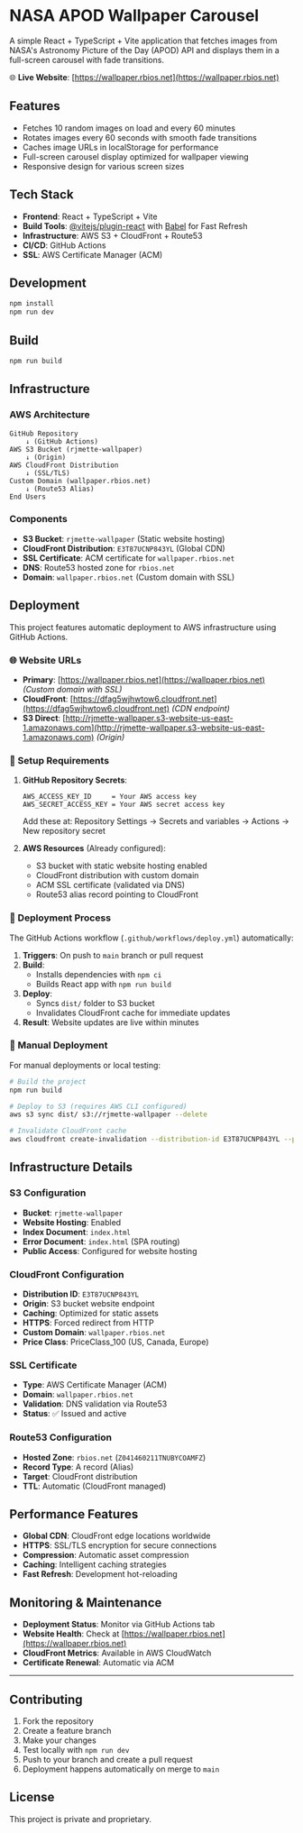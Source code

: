 # NASA APOD Wallpaper Carousel

A simple React + TypeScript + Vite application that fetches images from NASA's Astronomy Picture of the Day (APOD) API and displays them in a full-screen carousel with fade transitions.

🌐 **Live Website**: [https://wallpaper.rbios.net](https://wallpaper.rbios.net)

## Features

- Fetches 10 random images on load and every 60 minutes
- Rotates images every 60 seconds with smooth fade transitions
- Caches image URLs in localStorage for performance
- Full-screen carousel display optimized for wallpaper viewing
- Responsive design for various screen sizes

## Tech Stack

- **Frontend**: React + TypeScript + Vite
- **Build Tools**: [@vitejs/plugin-react](https://github.com/vitejs/vite-plugin-react/blob/main/packages/plugin-react) with [Babel](https://babeljs.io/) for Fast Refresh
- **Infrastructure**: AWS S3 + CloudFront + Route53
- **CI/CD**: GitHub Actions
- **SSL**: AWS Certificate Manager (ACM)

## Development

```bash
npm install
npm run dev
```

## Build

```bash
npm run build
```

## Infrastructure

### AWS Architecture

```
GitHub Repository
    ↓ (GitHub Actions)
AWS S3 Bucket (rjmette-wallpaper)
    ↓ (Origin)
AWS CloudFront Distribution
    ↓ (SSL/TLS)
Custom Domain (wallpaper.rbios.net)
    ↓ (Route53 Alias)
End Users
```

### Components

- **S3 Bucket**: `rjmette-wallpaper` (Static website hosting)
- **CloudFront Distribution**: `E3T87UCNP843YL` (Global CDN)
- **SSL Certificate**: ACM certificate for `wallpaper.rbios.net`
- **DNS**: Route53 hosted zone for `rbios.net`
- **Domain**: `wallpaper.rbios.net` (Custom domain with SSL)

## Deployment

This project features automatic deployment to AWS infrastructure using GitHub Actions.

### 🌐 Website URLs

- **Primary**: [https://wallpaper.rbios.net](https://wallpaper.rbios.net) *(Custom domain with SSL)*
- **CloudFront**: [https://dfag5wjhwtow6.cloudfront.net](https://dfag5wjhwtow6.cloudfront.net) *(CDN endpoint)*
- **S3 Direct**: [http://rjmette-wallpaper.s3-website-us-east-1.amazonaws.com](http://rjmette-wallpaper.s3-website-us-east-1.amazonaws.com) *(Origin)*

### 🔧 Setup Requirements

1. **GitHub Repository Secrets**:
   ```
   AWS_ACCESS_KEY_ID     = Your AWS access key
   AWS_SECRET_ACCESS_KEY = Your AWS secret access key
   ```
   
   Add these at: Repository Settings → Secrets and variables → Actions → New repository secret

2. **AWS Resources** (Already configured):
   - S3 bucket with static website hosting enabled
   - CloudFront distribution with custom domain
   - ACM SSL certificate (validated via DNS)
   - Route53 alias record pointing to CloudFront

### 🚀 Deployment Process

The GitHub Actions workflow (`.github/workflows/deploy.yml`) automatically:

1. **Triggers**: On push to `main` branch or pull request
2. **Build**: 
   - Installs dependencies with `npm ci`
   - Builds React app with `npm run build`
3. **Deploy**:
   - Syncs `dist/` folder to S3 bucket
   - Invalidates CloudFront cache for immediate updates
4. **Result**: Website updates are live within minutes

### 🔨 Manual Deployment

For manual deployments or local testing:

```bash
# Build the project
npm run build

# Deploy to S3 (requires AWS CLI configured)
aws s3 sync dist/ s3://rjmette-wallpaper --delete

# Invalidate CloudFront cache
aws cloudfront create-invalidation --distribution-id E3T87UCNP843YL --paths "/*"
```

## Infrastructure Details

### S3 Configuration
- **Bucket**: `rjmette-wallpaper`
- **Website Hosting**: Enabled
- **Index Document**: `index.html`
- **Error Document**: `index.html` (SPA routing)
- **Public Access**: Configured for website hosting

### CloudFront Configuration
- **Distribution ID**: `E3T87UCNP843YL`
- **Origin**: S3 bucket website endpoint
- **Caching**: Optimized for static assets
- **HTTPS**: Forced redirect from HTTP
- **Custom Domain**: `wallpaper.rbios.net`
- **Price Class**: PriceClass_100 (US, Canada, Europe)

### SSL Certificate
- **Type**: AWS Certificate Manager (ACM)
- **Domain**: `wallpaper.rbios.net`
- **Validation**: DNS validation via Route53
- **Status**: ✅ Issued and active

### Route53 Configuration
- **Hosted Zone**: `rbios.net` (`Z041460211TNUBYCOAMFZ`)
- **Record Type**: A record (Alias)
- **Target**: CloudFront distribution
- **TTL**: Automatic (CloudFront managed)

## Performance Features

- **Global CDN**: CloudFront edge locations worldwide
- **HTTPS**: SSL/TLS encryption for secure connections
- **Compression**: Automatic asset compression
- **Caching**: Intelligent caching strategies
- **Fast Refresh**: Development hot-reloading

## Monitoring & Maintenance

- **Deployment Status**: Monitor via GitHub Actions tab
- **Website Health**: Check at [https://wallpaper.rbios.net](https://wallpaper.rbios.net)
- **CloudFront Metrics**: Available in AWS CloudWatch
- **Certificate Renewal**: Automatic via ACM

---

## Contributing

1. Fork the repository
2. Create a feature branch
3. Make your changes
4. Test locally with `npm run dev`
5. Push to your branch and create a pull request
6. Deployment happens automatically on merge to `main`

## License

This project is private and proprietary.
